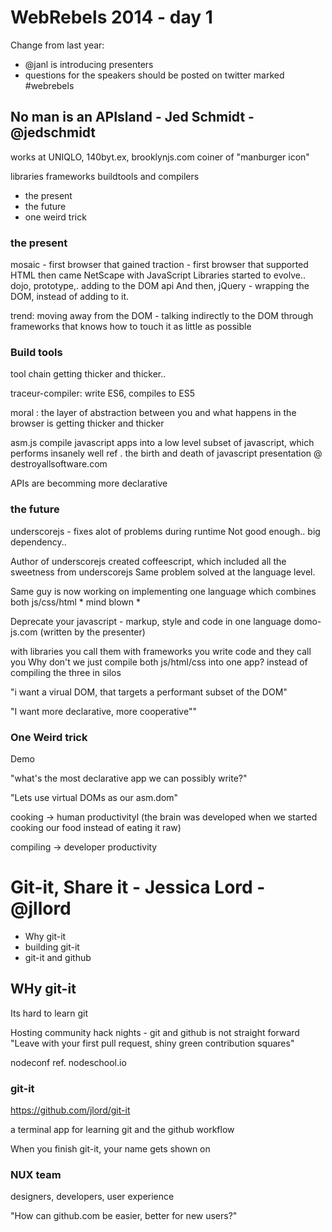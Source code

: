 # WebRebels 2014 - day 1

Change from last year:
* @janl is introducing presenters
* questions for the speakers should be posted on twitter marked #webrebels

## No man is an APIsland - Jed Schmidt - @jedschmidt

works at UNIQLO, 140byt.ex, brooklynjs.com 
coiner of "manburger icon"

libraries frameworks buildtools and compilers

- the present
- the future
- one weird trick


### the present

mosaic - first browser that gained traction - first browser that supported HTML
then came NetScape with JavaScript
Libraries started to evolve.. dojo, prototype,. adding to the DOM api
And then, jQuery -  wrapping the DOM, instead of adding to it.

trend: moving away from the DOM - talking indirectly to the DOM through frameworks that knows how to touch it as little as possible

### Build tools
tool chain getting thicker and thicker..

traceur-compiler: write ES6, compiles to ES5

moral : the layer of abstraction between you and what happens in the browser is getting thicker and thicker

asm.js compile javascript apps into a low level subset of javascript, which performs insanely well
ref . the birth and death of javascript presentation @ destroyallsoftware.com

APIs are becomming more declarative

### the future

underscorejs - fixes alot of problems during runtime
Not good enough.. big dependency..

Author of underscorejs created coffeescript, which included all the sweetness from underscorejs
Same problem solved at the language level.

Same guy is now working on implementing one language which combines both js/css/html * mind blown *

Deprecate your javascript - markup, style and code in one language domo-js.com (written by the presenter)

with libraries you call them
with frameworks you write code and they call you
Why don't we just compile both js/html/css into one app? instead of compiling the three in silos

"i want a virual DOM, that targets a performant subset of the DOM"

"I want more declarative, more cooperative""

### One Weird trick

Demo

"what's the most declarative app we can possibly write?"

"Lets use virtual DOMs as our asm.dom"

cooking -> human productivityl  (the brain was developed when we started cooking our food instead of eating it raw)

compiling -> developer productivity


# Git-it, Share it - Jessica Lord  - @jllord


- Why git-it
- building git-it
- git-it and github

## WHy git-it

Its hard to learn git

Hosting community hack nights - git and github is not straight forward
"Leave with your first pull request, shiny green contribution squares"

nodeconf
ref. nodeschool.io


### git-it 
https://github.com/jlord/git-it

a terminal app for learning git and the github workflow

When you finish git-it, your name gets shown on 


### NUX team
designers, developers, user experience

"How can github.com be easier, better for new users?"

